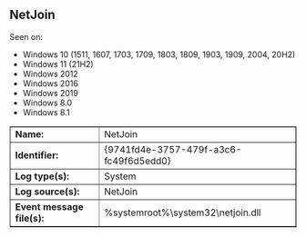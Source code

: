## NetJoin

Seen on:
* Windows 10 (1511, 1607, 1703, 1709, 1803, 1809, 1903, 1909, 2004, 20H2)
* Windows 11 (21H2)
* Windows 2012
* Windows 2016
* Windows 2019
* Windows 8.0
* Windows 8.1

<table border="1" class="docutils">
  <tbody>
    <tr>
      <td><b>Name:</b></td>
      <td>NetJoin</td>
    </tr>
    <tr>
      <td><b>Identifier:</b></td>
      <td>{9741fd4e-3757-479f-a3c6-fc49f6d5edd0}</td>
    </tr>
    <tr>
      <td><b>Log type(s):</b></td>
      <td>System</td>
    </tr>
    <tr>
      <td><b>Log source(s):</b></td>
      <td>NetJoin</td>
    </tr>
    <tr>
      <td><b>Event message file(s):</b></td>
      <td>%systemroot%\system32\netjoin.dll</td>
    </tr>
  </tbody>
</table>

&nbsp;

